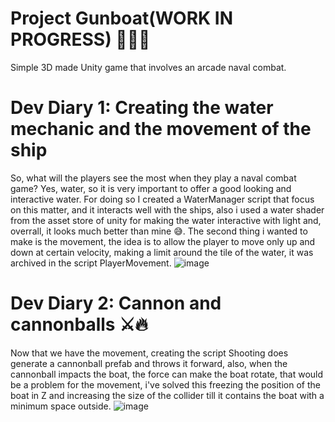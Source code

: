 # Project Gunboat(WORK IN PROGRESS) 🏴‍☠️🦜
 Simple 3D made Unity game that involves an arcade naval combat.
 
# Dev Diary 1: Creating the water mechanic and the movement of the ship
So, what will the players see the most when they play a naval combat game? Yes, water, so it is very important to offer a good looking and interactive water.
For doing so I created a WaterManager script that focus on this matter, and it interacts well with the ships, also i used a water shader from the asset store of unity for making the water interactive with light and, overrall, it looks much better than mine 😅.
The second thing i wanted to make is the movement, the idea is to allow the player to move only up and down at certain velocity, making a limit around the tile of the water, it was archived in the script PlayerMovement.
![image](https://github.com/rubensysoecho/project-gunboat-unity/assets/95583458/275d5e6b-0e01-4254-828c-31befa482ba6)

# Dev Diary 2: Cannon and cannonballs ⚔🔥
Now that we have the movement, creating the script Shooting does generate a cannonball prefab and throws it forward, also, when the cannonball impacts the boat, the force can make the boat rotate, that would be a problem for the movement, i've solved this freezing the position of the boat in Z and increasing the size of the collider till it contains the boat with a minimum space outside.
![image](https://github.com/rubensysoecho/project-gunboat-unity/assets/95583458/26a9b9b7-8a01-4cee-a034-649d9aec5755)


